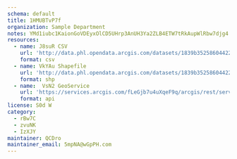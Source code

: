 ```yaml
---
schema: default
title: 1HMUBTvP7f 
organization: Sample Department 
notes: YMd1iubc1KaionGoVDEyxOlCD5UHrp3AnUH3Ya2ZLB4ETW7tRkAupWlRbw7djg4 tTLvmsXmS8Fk0 cCQg6GJq90efNwePzvPrQ6 
resources:
  - name: J8suR CSV
    url: 'http://data.phl.opendata.arcgis.com/datasets/1839b35258604422b0b520cbb668df0d_0.csv'
    format: csv
  - name: VkYAu Shapefile
    url: 'http://data.phl.opendata.arcgis.com/datasets/1839b35258604422b0b520cbb668df0d_0.zip'
    format: shp
  - name:  VsN2 GeoService
    url: 'https://services.arcgis.com/fLeGjb7u4uXqeF9q/arcgis/rest/services/Air_Monitoring_Stations/FeatureServer/0/query'
    format: api
license: S0d W 
category:
  - rBw7C 
  - zvuNK 
  - IzXJY 
maintainer: QCDro  
maintainer_email: 5mpNA@wGpPH.com
---
```

